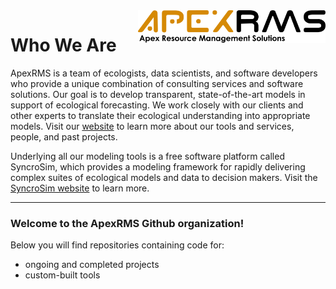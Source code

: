 <img align="right" src="https://github.com/ApexRMS/.github/blob/main/profile/images/Apex-Logo-w-Subheader-1024x177.png" width="300">

# Who We Are

ApexRMS is a team of ecologists, data scientists, and software developers who provide a unique combination of consulting services and software solutions. Our goal is to develop transparent, state-of-the-art models in support of ecological forecasting. We work closely with our clients and other experts to translate their ecological understanding into appropriate models. Visit our [website](https://www.apexrms.com) to learn more about our tools and services, people, and past projects. 

Underlying all our modeling tools is a free software platform called SyncroSim, which provides a modeling framework for rapidly delivering complex suites of ecological models and data to decision makers. Visit the [SyncroSim website](https://www.syncrosim.com) to learn more. 

---

### Welcome to the ApexRMS Github organization!

Below you will find repositories containing code for:
- ongoing and completed projects
- custom-built tools
